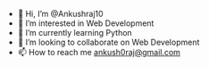 - 👋 Hi, I’m @Ankushraj10
- 👀 I’m interested in Web Development
- 🌱 I’m currently learning Python
- 💞️ I’m looking to collaborate on Web Development
- 📫 How to reach me ankush0raj@gmail.com

<!---
Ankushraj10/Ankushraj10 is a ✨ special ✨ repository because its `README.md` (this file) appears on your GitHub profile.
You can click the Preview link to take a look at your changes.
--->
